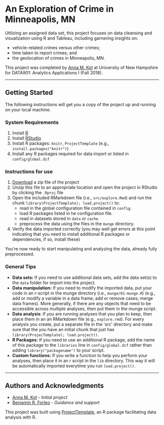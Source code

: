 # An Exploration of Crime in Minneapolis, MN
Utilizing an assigned data set, this project focuses on data cleansing and visualization using R and Tableau, including garnering insights on:

* vehicle-related crimes versus other crimes;
* time taken to report crimes; and
* the geolocation of crimes in Minneapolis, MN.

This project was completed by [Anna M. Kot](https://github.com/kotanna) at University of New Hampshire for DATA901: Analytics Applications I (Fall 2018).

---

## Getting Started
The following instructions will get you a copy of the project up and running on your local machine.

### System Requirements
1. Install [R](https://cran.rstudio.com/)
2. Install [RStudio](https://www.rstudio.com/products/rstudio/download3/)
3. Install R packages: `knitr`, `ProjectTemplate`  (e.g., `install.packages("knitr")`)
4. Install any R packages required for data import or listed in `config/global.dcf`

### Instructions for use

1. [Download](https://github.com/kotanna/minneapolis-crime/archive/master.zip) a zip file of the project
2. Unzip this file to an appropriate location and open the project in RStudio by clicking the `.Rproj` file 
3. Open the included RMarkdown file (i.e., `src/explore.Rmd`) and run the chunk `library(ProjectTemplate); load.project()` to:
    * read in the global configuration file contained in `config`.
    * load R packages listed in he configuration file.
    * read in datasets stored in `data` or `cache`.
    * preprocess the data using the files in the `munge` directory.
4. Verify the data imported correctly (you may well get errors at this point indicating that you need to install additional R packages or dependencies, if so, install these)

You're now ready to start manipulating and analyzing the data, already fully preprocessed.

### General Tips

* **Data sets:** If you need to use additional data sets, add the data set(s) to the `data` folder for import into the project.
* **Data manipulation:** If you need to modify the imported data, put your code in an r-script in the munge directory (i.e., `munge/01-munge.R`) (e.g., add or modify a variable in a data frame; add or remove cases; merge data frames). More generally, if there are any objects that need to be accessible across multiple analyses, then put them in the munge script.
* **Data analysis**: If you are running analyses that you plan to keep, then place them in an an RMarkdown file (e.g., `explore.rmd`). For every analysis you create, put a separate file in the 'src' directory and make sure that the you have an initial chunk that just has `library(ProjecTemplate); load.project()`.
* **R Packages:** If you need to use an additional R package, add the name of this package to the `libraries` line in `config/global.dcf` rather than adding `library("packagename")` to your script.
* **Custom functions:** If you write a function to help you perform your analyses, then place it in an r script in the `lib` directory. This way it will be automatically imported everytime you run `load.project()`.

---

## Authors and Acknowledgments
* [Anna M. Kot](https://github.com/kotanna) - *Initial project*
* [Benjamin R. Forleo](https://github.com/Ben-168) - *Guidance and support*

This project was built using [ProjectTemplate](http://projecttemplate.net/), an R package facilitating data analysis with R.
